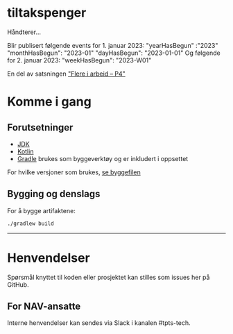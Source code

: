 tiltakspenger
================

Håndterer...

Blir publisert følgende events for 1. januar 2023:
"yearHasBegun" :"2023"
"monthHasBegun": "2023-01"
"dayHasBegun": "2023-01-01"
Og følgende for 2. januar 2023:
"weekHasBegun": "2023-W01"

En del av
satsningen ["Flere i arbeid – P4"](https://memu.no/artikler/stor-satsing-skal-fornye-navs-utdaterte-it-losninger-og-digitale-verktoy/)

# Komme i gang

## Forutsetninger

- [JDK](https://jdk.java.net/)
- [Kotlin](https://kotlinlang.org/)
- [Gradle](https://gradle.org/) brukes som byggeverktøy og er inkludert i oppsettet

For hvilke versjoner som brukes, [se byggefilen](build.gradle.kts)

## Bygging og denslags

For å bygge artifaktene:

```sh
./gradlew build
```

---

# Henvendelser

Spørsmål knyttet til koden eller prosjektet kan stilles som issues her på GitHub.

## For NAV-ansatte

Interne henvendelser kan sendes via Slack i kanalen #tpts-tech.
